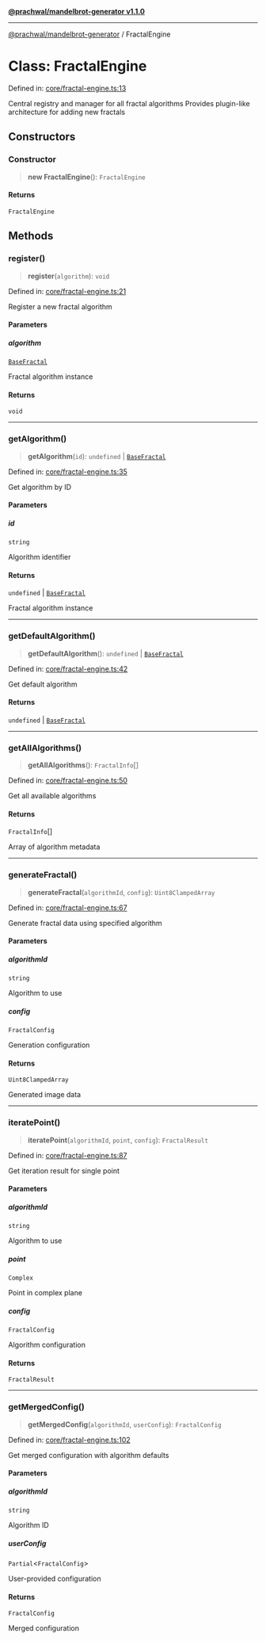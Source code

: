 [**@prachwal/mandelbrot-generator v1.1.0**](../README.md)

***

[@prachwal/mandelbrot-generator](../globals.md) / FractalEngine

# Class: FractalEngine

Defined in: [core/fractal-engine.ts:13](https://github.com/prachwal/mandelbrot-generator/blob/5b5c3b49b15f9fe9f6b376b7b3d8c1d326229805/src/core/fractal-engine.ts#L13)

Central registry and manager for all fractal algorithms
Provides plugin-like architecture for adding new fractals

## Constructors

### Constructor

> **new FractalEngine**(): `FractalEngine`

#### Returns

`FractalEngine`

## Methods

### register()

> **register**(`algorithm`): `void`

Defined in: [core/fractal-engine.ts:21](https://github.com/prachwal/mandelbrot-generator/blob/5b5c3b49b15f9fe9f6b376b7b3d8c1d326229805/src/core/fractal-engine.ts#L21)

Register a new fractal algorithm

#### Parameters

##### algorithm

[`BaseFractal`](BaseFractal.md)

Fractal algorithm instance

#### Returns

`void`

***

### getAlgorithm()

> **getAlgorithm**(`id`): `undefined` \| [`BaseFractal`](BaseFractal.md)

Defined in: [core/fractal-engine.ts:35](https://github.com/prachwal/mandelbrot-generator/blob/5b5c3b49b15f9fe9f6b376b7b3d8c1d326229805/src/core/fractal-engine.ts#L35)

Get algorithm by ID

#### Parameters

##### id

`string`

Algorithm identifier

#### Returns

`undefined` \| [`BaseFractal`](BaseFractal.md)

Fractal algorithm instance

***

### getDefaultAlgorithm()

> **getDefaultAlgorithm**(): `undefined` \| [`BaseFractal`](BaseFractal.md)

Defined in: [core/fractal-engine.ts:42](https://github.com/prachwal/mandelbrot-generator/blob/5b5c3b49b15f9fe9f6b376b7b3d8c1d326229805/src/core/fractal-engine.ts#L42)

Get default algorithm

#### Returns

`undefined` \| [`BaseFractal`](BaseFractal.md)

***

### getAllAlgorithms()

> **getAllAlgorithms**(): `FractalInfo`[]

Defined in: [core/fractal-engine.ts:50](https://github.com/prachwal/mandelbrot-generator/blob/5b5c3b49b15f9fe9f6b376b7b3d8c1d326229805/src/core/fractal-engine.ts#L50)

Get all available algorithms

#### Returns

`FractalInfo`[]

Array of algorithm metadata

***

### generateFractal()

> **generateFractal**(`algorithmId`, `config`): `Uint8ClampedArray`

Defined in: [core/fractal-engine.ts:67](https://github.com/prachwal/mandelbrot-generator/blob/5b5c3b49b15f9fe9f6b376b7b3d8c1d326229805/src/core/fractal-engine.ts#L67)

Generate fractal data using specified algorithm

#### Parameters

##### algorithmId

`string`

Algorithm to use

##### config

`FractalConfig`

Generation configuration

#### Returns

`Uint8ClampedArray`

Generated image data

***

### iteratePoint()

> **iteratePoint**(`algorithmId`, `point`, `config`): `FractalResult`

Defined in: [core/fractal-engine.ts:87](https://github.com/prachwal/mandelbrot-generator/blob/5b5c3b49b15f9fe9f6b376b7b3d8c1d326229805/src/core/fractal-engine.ts#L87)

Get iteration result for single point

#### Parameters

##### algorithmId

`string`

Algorithm to use

##### point

`Complex`

Point in complex plane

##### config

`FractalConfig`

Algorithm configuration

#### Returns

`FractalResult`

***

### getMergedConfig()

> **getMergedConfig**(`algorithmId`, `userConfig`): `FractalConfig`

Defined in: [core/fractal-engine.ts:102](https://github.com/prachwal/mandelbrot-generator/blob/5b5c3b49b15f9fe9f6b376b7b3d8c1d326229805/src/core/fractal-engine.ts#L102)

Get merged configuration with algorithm defaults

#### Parameters

##### algorithmId

`string`

Algorithm ID

##### userConfig

`Partial`\<`FractalConfig`\>

User-provided configuration

#### Returns

`FractalConfig`

Merged configuration
